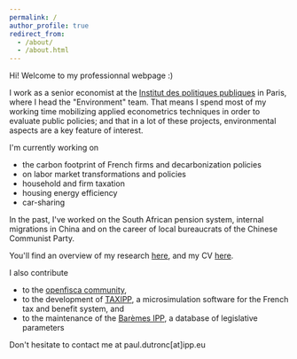 ```yaml
---
permalink: /
author_profile: true
redirect_from: 
  - /about/
  - /about.html
---
```


Hi! Welcome to my professionnal webpage :) 

I work as a senior economist at the [Institut des politiques publiques](https://www.ipp.eu) in Paris, where I head the "Environment" team. That means I spend most of my working time mobilizing applied econometrics techniques in order to evaluate public policies; and that in a lot of these projects, environmental aspects are a key feature of interest.

I'm currently working on 
- the carbon footprint of French firms and decarbonization policies
- on labor market transformations and policies
- household and firm taxation
- housing energy efficiency
- car-sharing

In the past, I've worked on the South African pension system, internal migrations in China and on the career of local bureaucrats of the Chinese Communist Party.

You'll find an overview of my research [here](research/), and my CV [here](cv/).

I also contribute
- to the [openfisca community](https://openfisca.org), 
- to the development of [TAXIPP](https://www.ipp.eu/en/methods/taxipp-micro-simulation/), a microsimulation software for the French tax and benefit system, and 
- to the maintenance of the [Barèmes IPP](https://www.ipp.eu/baremes-ipp), a database of legislative parameters

Don't hesitate to contact me at paul.dutronc[at]ipp.eu
